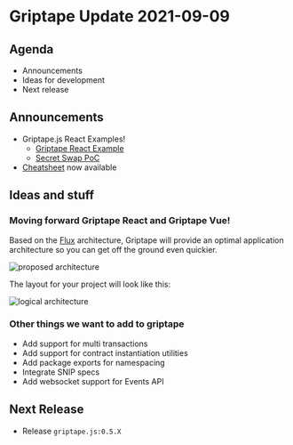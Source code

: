 # Griptape Update 2021-09-09

## Agenda

- Announcements
- Ideas for development
- Next release

## Announcements

- Griptape.js React Examples!
  - [Griptape React Example](https://github.com/stakeordie/griptape-react-example)
  - [Secret Swap PoC](https://github.com/stakeordie/secret-swap)
- [Cheatsheet](/api/cheatsheet) now available

## Ideas and stuff

### Moving forward Griptape React and Griptape Vue!

Based on the [Flux](https://facebook.github.io/flux/docs/in-depth-overview) architecture, Griptape will provide
an optimal application architecture so you can get off the ground even quickier.

![proposed architecture](/updates/proposed-architecture.png)

The layout for your project will look like this:

![logical architecture](/updates/logical-architecture.png)

### Other things we want to add to griptape

- Add support for multi transactions
- Add support for contract instantiation utilities
- Add package exports for namespacing
- Integrate SNIP specs
- Add websocket support for Events API

## Next Release

- Release `griptape.js:0.5.X`
